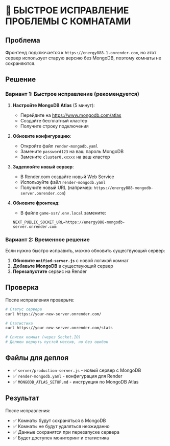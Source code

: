 # 🚨 БЫСТРОЕ ИСПРАВЛЕНИЕ ПРОБЛЕМЫ С КОМНАТАМИ

## Проблема
Фронтенд подключается к `https://energy888-1.onrender.com`, но этот сервер использует старую версию без MongoDB, поэтому комнаты не сохраняются.

## Решение

### Вариант 1: Быстрое исправление (рекомендуется)

1. **Настройте MongoDB Atlas** (5 минут):
   - Перейдите на https://www.mongodb.com/atlas
   - Создайте бесплатный кластер
   - Получите строку подключения

2. **Обновите конфигурацию**:
   - Откройте файл `render-mongodb.yaml`
   - Замените `password123` на ваш пароль MongoDB
   - Замените `cluster0.xxxxx` на ваш кластер

3. **Задеплойте новый сервер**:
   - В Render.com создайте новый Web Service
   - Используйте файл `render-mongodb.yaml`
   - Получите новый URL (например: `https://energy888-mongodb-server.onrender.com`)

4. **Обновите фронтенд**:
   - В файле `game-ssr/.env.local` замените:
   ```env
   NEXT_PUBLIC_SOCKET_URL=https://energy888-mongodb-server.onrender.com
   ```

### Вариант 2: Временное решение

Если нужно быстро исправить, можно обновить существующий сервер:

1. **Обновите `unified-server.js`** с новой логикой комнат
2. **Добавьте MongoDB** в существующий сервер
3. **Перезапустите** сервис на Render

## Проверка

После исправления проверьте:
```bash
# Статус сервера
curl https://your-new-server.onrender.com/

# Статистика
curl https://your-new-server.onrender.com/stats

# Список комнат (через Socket.IO)
# Должен вернуть пустой массив, но без ошибок
```

## Файлы для деплоя

- ✅ `server/production-server.js` - новый сервер с MongoDB
- ✅ `render-mongodb.yaml` - конфигурация для Render
- ✅ `MONGODB_ATLAS_SETUP.md` - инструкция по MongoDB Atlas

## Результат

После исправления:
- ✅ Комнаты будут сохраняться в MongoDB
- ✅ Комнаты не будут удаляться неожиданно
- ✅ Данные сохранятся при перезапуске сервера
- ✅ Будет доступен мониторинг и статистика
